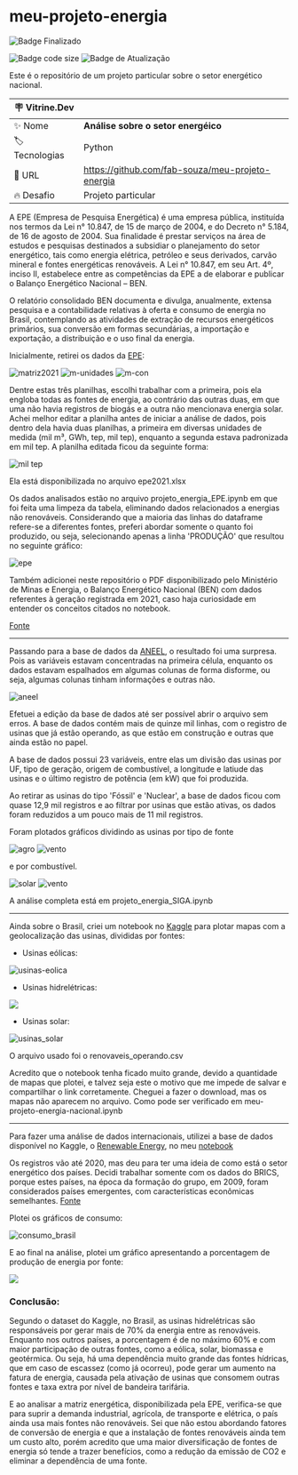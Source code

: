 # meu-projeto-energia

![Badge Finalizado](http://img.shields.io/static/v1?label=STATUS&message=FINALIZADO&color=BLUE&style=for-the-badge)

![Badge code size](https://img.shields.io/github/languages/code-size/fab-souza/meu-projeto-energia)
![Badge de Atualização](https://img.shields.io/github/last-commit/fab-souza/meu-projeto-energia)

Este é o repositório de um projeto particular sobre o setor energético nacional.

| :placard: Vitrine.Dev |     |
| -------------  | --- |
| :sparkles: Nome        | **Análise sobre o setor energéico**
| :label: Tecnologias | Python
| :rocket: URL         | https://github.com/fab-souza/meu-projeto-energia
| :fire: Desafio     | Projeto particular

A EPE (Empresa de Pesquisa Energética) é uma empresa pública, instituída nos termos da Lei n° 10.847, de 15 de março de 2004, e do Decreto n° 5.184, de 16 de agosto de 2004. Sua finalidade é prestar serviços na área de estudos e pesquisas destinados a subsidiar o planejamento do setor energético, tais como energia elétrica, petróleo e seus derivados, carvão mineral e fontes energéticas renováveis. A Lei n° 10.847, em seu Art. 4º, inciso II, estabelece entre as competências da EPE a de elaborar e publicar o Balanço Energético Nacional – BEN.

O relatório consolidado BEN documenta e divulga, anualmente, extensa pesquisa e a contabilidade relativas à oferta e consumo de energia no Brasil, contemplando as atividades de extração de recursos energéticos primários, sua conversão em formas secundárias, a importação e exportação, a distribuição e o uso final da energia.



Inicialmente, retirei os dados da [EPE](https://www.epe.gov.br/pt/publicacoes-dados-abertos/publicacoes/balanco-energetico-nacional-2022): 


![matriz2021](https://user-images.githubusercontent.com/67301805/177010609-6a010d57-4a55-479f-ae53-e9e59e438117.jpg)
![m-unidades](https://user-images.githubusercontent.com/67301805/177010616-e2020aa2-6e0f-4f48-a3ea-4e94fcf8251b.jpg)
![m-con](https://user-images.githubusercontent.com/67301805/177010623-54ae6d91-bc0c-4aa4-8d04-3adec9fdb341.jpg)

Dentre estas três planilhas, escolhi trabalhar com a primeira, pois ela engloba todas as fontes de energia, ao contrário das outras duas, em que uma não havia registros de biogás e a outra não mencionava energia solar. Achei melhor editar a planilha antes de iniciar a análise de dados, pois dentro dela havia duas planilhas, a primeira em diversas unidades de medida (mil m³, GWh, tep, mil tep), enquanto a segunda estava padronizada em mil tep. A planilha editada ficou da seguinte forma:

![mil tep](https://user-images.githubusercontent.com/67301805/180580388-64554c7e-d80b-4946-b8c2-53209e917482.jpg)

Ela está disponibilizada no arquivo epe2021.xlsx

Os dados analisados estão no arquivo projeto_energia_EPE.ipynb em que foi feita uma limpeza da tabela, eliminando dados relacionados a energias não renováveis. Considerando que a maioria das linhas do dataframe refere-se a diferentes fontes, preferi abordar somente o quanto foi produzido, ou seja, selecionando apenas a linha 'PRODUÇÃO' que resultou no seguinte gráfico:

![epe](https://user-images.githubusercontent.com/67301805/180874294-e777a861-df7e-4fd5-9a3d-08733847812b.jpg)



Também adicionei neste repositório o PDF disponibilizado pelo Ministério de Minas e Energia, o Balanço Energético Nacional (BEN) com dados referentes à geração registrada em 2021, caso haja curiosidade em entender os conceitos citados no notebook.

[Fonte](https://www.gov.br/mme/pt-br/assuntos/secretarias/spe/publicacoes/balanco-energetico-nacional/ben-2022/ben_sintese_2022_pt.pdf/view)


---

Passando para a base de dados da [ANEEL](https://dadosabertos.aneel.gov.br/dataset/siga-sistema-de-informacoes-de-geracao-da-aneel), o resultado foi uma surpresa. Pois as variáveis estavam concentradas na primeira célula, enquanto os dados estavam espalhados em algumas colunas de forma disforme, ou seja, algumas colunas tinham informações e outras não.

![aneel](https://user-images.githubusercontent.com/67301805/181395110-593085b7-1e33-452a-8579-f61a3835ef8d.jpg)

Efetuei a edição da base de dados até ser possível abrir o arquivo sem erros. A base de dados contém mais de quinze mil linhas, com o registro de usinas que já estão operando, as que estão em construção e outras que ainda estão no papel.

A base de dados possui 23 variáveis, entre elas um divisão das usinas por UF, tipo de geração, origem de combustível, a longitude e latiude das usinas e o último registro de potência (em kW) que foi produzida.

Ao retirar as usinas do tipo 'Fóssil' e 'Nuclear', a base de dados ficou com quase 12,9 mil registros e ao filtrar por usinas que estão ativas, os dados foram reduzidos a um pouco mais de 11 mil registros.

Foram plotados gráficos dividindo as usinas por tipo de fonte 

![agro](https://user-images.githubusercontent.com/67301805/182253420-0a44deb7-95ee-4d5e-8ac7-edfced1963d4.jpg)
![vento](https://user-images.githubusercontent.com/67301805/182253439-3dd24199-4cde-41f7-816f-b2da8655bb8d.jpg)

e por combustível.

![solar](https://user-images.githubusercontent.com/67301805/182839401-91b52b7b-c63e-455d-b4bc-b596360be484.jpg)
![vento](https://user-images.githubusercontent.com/67301805/182839427-1971c466-e469-4d26-9057-896bb9584f88.jpg)


A análise completa está em projeto_energia_SIGA.ipynb


---


Ainda sobre o Brasil, criei um notebook no [Kaggle](https://www.kaggle.com/code/fabianadesouza/meu-projeto-energia-nacional) para plotar mapas com a geolocalização das usinas, divididas por fontes:

- Usinas eólicas:

![usinas-eolica](https://user-images.githubusercontent.com/67301805/185011863-2b8569fe-592c-42e0-b843-9e8bfb4cc7a7.jpg)

- Usinas hidrelétricas:

![](https://user-images.githubusercontent.com/67301805/185011881-84ab876c-f209-4778-aa5d-f19b712c8238.jpg)

- Usinas solar:

![usinas_solar](https://user-images.githubusercontent.com/67301805/185685169-8562c799-c78c-4885-9637-8ec40c2c1b89.jpg)


O arquivo usado foi o renovaveis_operando.csv

Acredito 	que o notebook tenha ficado muito grande, devido a quantidade de mapas que plotei, e talvez seja este o motivo que me impede de salvar e compartilhar o link corretamente. Cheguei a fazer o download, mas os mapas não aparecem no arquivo. Como pode ser verificado em meu-projeto-energia-nacional.ipynb


---

Para fazer uma análise de dados internacionais, utilizei a base de dados disponível no Kaggle, o [Renewable Energy](https://www.kaggle.com/datasets/programmerrdai/renewable-energy), no meu [notebook](https://www.kaggle.com/code/fabianadesouza/meu-projeto-energia-internacional)

Os registros vão até 2020, mas deu para ter uma ideia de como está o setor energético dos países. Decidi trabalhar somente com os dados do BRICS, porque estes países, na época da formação do grupo, em 2009, foram considerados países emergentes, com características econômicas semelhantes. [Fonte](https://www.todamateria.com.br/brics/)

Plotei os gráficos de consumo:

![consumo_brasil](https://user-images.githubusercontent.com/67301805/184909775-41d164ff-e6b2-4f2e-9335-12d785d98fdf.png)

E ao final na análise, plotei um gráfico apresentando a porcentagem de produção de energia por fonte:

![](https://user-images.githubusercontent.com/67301805/187009164-eca3a658-797d-43f9-b463-ff1c87984619.png#vitrinedev)


### Conclusão:

Segundo o dataset do Kaggle, no Brasil, as usinas hidrelétricas são responsáveis por gerar mais de 70% da energia entre as renováveis. Enquanto nos outros países, a porcentagem é de no máximo 60% e com maior participação de outras fontes, como a eólica, solar, biomassa e geotérmica. Ou seja, há uma dependência muito grande das fontes hídricas, que em caso de escassez (como já ocorreu), pode gerar um aumento na fatura de energia, causada pela ativação de usinas que consomem outras fontes e taxa extra por nível de bandeira tarifária.
 
E ao analisar a matriz energética, disponibilizada pela EPE, verifica-se que para suprir a demanda industrial, agrícola, de transporte e elétrica, o país ainda usa mais fontes não renováveis. Sei que não estou abordando fatores de conversão de energia e que a instalação de fontes renováveis ainda tem um custo alto, porém acredito que uma maior diversificação de fontes de energia só tende a trazer benefícios, como a redução da emissão de CO2 e eliminar a dependência de uma fonte. 


